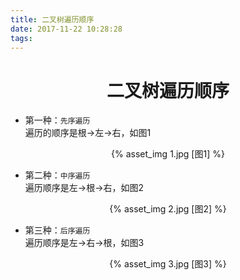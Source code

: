 ```yaml
---
title: 二叉树遍历顺序
date: 2017-11-22 10:28:28
tags:
---
```

# <center>二叉树遍历顺序</center>
* 第一种：`先序遍历`  
遍历的顺序是根->左->右，如图1
<center>{% asset_img 1.jpg [图1] %}</center>

* 第二种：`中序遍历`  
遍历顺序是左->根->右，如图2
<center>{% asset_img 2.jpg [图2] %}</center>

* 第三种：`后序遍历`  
遍历顺序是左->右->根，如图3
<center>{% asset_img 3.jpg [图3] %}</center>



